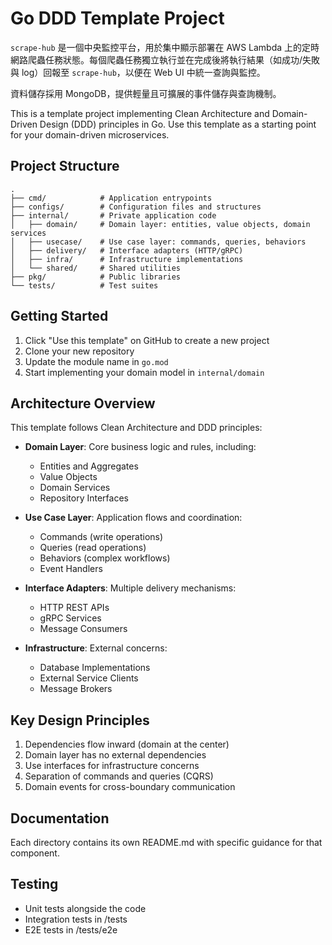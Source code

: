 # Go DDD Template Project

`scrape-hub` 是一個中央監控平台，用於集中顯示部署在 AWS Lambda 上的定時網路爬蟲任務狀態。每個爬蟲任務獨立執行並在完成後將執行結果（如成功/失敗與 log）回報至 `scrape-hub`，以便在 Web UI 中統一查詢與監控。

資料儲存採用 MongoDB，提供輕量且可擴展的事件儲存與查詢機制。

This is a template project implementing Clean Architecture and Domain-Driven Design (DDD) principles in Go. Use this template as a starting point for your domain-driven microservices.

## Project Structure

```
.
├── cmd/            # Application entrypoints
├── configs/        # Configuration files and structures
├── internal/       # Private application code
│   ├── domain/     # Domain layer: entities, value objects, domain services
│   ├── usecase/    # Use case layer: commands, queries, behaviors
│   ├── delivery/   # Interface adapters (HTTP/gRPC)
│   ├── infra/      # Infrastructure implementations
│   └── shared/     # Shared utilities
├── pkg/            # Public libraries
└── tests/          # Test suites
```

## Getting Started

1. Click "Use this template" on GitHub to create a new project
2. Clone your new repository
3. Update the module name in `go.mod`
4. Start implementing your domain model in `internal/domain`

## Architecture Overview

This template follows Clean Architecture and DDD principles:

- **Domain Layer**: Core business logic and rules, including:
  - Entities and Aggregates
  - Value Objects
  - Domain Services
  - Repository Interfaces
  
- **Use Case Layer**: Application flows and coordination:
  - Commands (write operations)
  - Queries (read operations)
  - Behaviors (complex workflows)
  - Event Handlers

- **Interface Adapters**: Multiple delivery mechanisms:
  - HTTP REST APIs
  - gRPC Services
  - Message Consumers

- **Infrastructure**: External concerns:
  - Database Implementations
  - External Service Clients
  - Message Brokers

## Key Design Principles

1. Dependencies flow inward (domain at the center)
2. Domain layer has no external dependencies
3. Use interfaces for infrastructure concerns
4. Separation of commands and queries (CQRS)
5. Domain events for cross-boundary communication

## Documentation

Each directory contains its own README.md with specific guidance for that component.

## Testing

- Unit tests alongside the code
- Integration tests in /tests
- E2E tests in /tests/e2e

